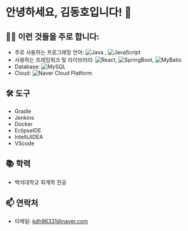# 안녕하세요, 김동호입니다! 👋

## 👨‍💻 이런 것들을 주로 합니다:
- 주로 사용하는 프로그래밍 언어: ![Java](https://img.shields.io/badge/Java-007396?style=for-the-badge&logo=java&logoColor=white)
, ![JavaScript](https://img.shields.io/badge/JavaScript-F7DF1E?style=for-the-badge&logo=javascript&logoColor=black)
- 사용하는 프레임워크 및 라이브러리: ![React](https://img.shields.io/badge/React-20232A?style=for-the-badge&logo=react&logoColor=61DAFB), ![SpringBoot](https://img.shields.io/badge/Spring_Boot-F2F4F9?style=for-the-badge&logo=spring-boot), ![MyBatis](https://img.shields.io/badge/MyBatis-%231572B6.svg?style=for-the-badge&logo=mybatis&logoColor=white)
- Database: ![MySQL](https://img.shields.io/badge/MySQL-00000F?style=for-the-badge&logo=mysql&logoColor=white)
- Cloud: ![Naver Cloud Platform](https://img.shields.io/badge/Naver%20Cloud%20Platform-%2300C63E.svg?style=for-the-badge&logo=naver&logoColor=white)
## 🛠️ 도구
- Gradle
- Jenkins
- Docker
- EclipseIDE
- IntelliJIDEA
- VScode

## 📚 학력
- 백석대학교 회계학 전공

## 📫 연락처
- 이메일: kdh96331@naver.com
